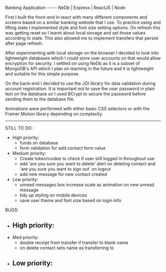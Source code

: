 Banking Application ----- 
NeDb | Express | ReactJS | Node

First I built the front-end in react with many different components and screens based on a similar banking webiste that I use.  To practice using and lifting state I implemented style and  font size setting options.  On refresh this was getting reset so I learnt about local storage and set those values according to state.  This also allowed me to implement transfers that persist after page refresh.

After experimenting with local storage on the browser I decided to look into lightweight databases which I could store user accounts on that would allow encryption for security.  I settled on using NeDb as it is a subset of MongoDB's API which I plan on learning in the future and it is lightweight and suitable for this simple purpose.

On the back-end I decided to use the JOI library for data validation during account registration.  It is important not to save the user password in plain text on the database so I used BCrypt to secure the password before sending them to the database file.

Animations were performed with either basic CSS selectors or with the Framer Motion library depending on complexity.  

----------------------------------------------------------------------------------

STILL TO DO : 
- High priority:
    - funds on database
    - form validation for add contact form value
- Medium priority:
    - Create token/cookie to check if user still logged in throughout use
    - add 'are you sure you want to delete' alert on deleting contact and 'are you sure you want to sign out' on logout
    - add new message for new contact created
- Low priority:
    - unread messages box increase scale as animation on new unread message
    - tidy up styling on mobile devices
    - save user theme and font size based on login info

BUGS:
- High priority:
    - 
- Med priority:
    - double receipt from transfer if transfer to blank name
    - on delete contact sets name as transferring to
- Low priority:  
    - 